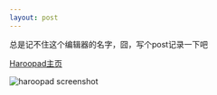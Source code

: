 ```yaml
---
layout: post
---
```

总是记不住这个编辑器的名字，囧，写个post记录一下吧

[Haroopad主页](http://pad.haroopress.com/)

<img src="{{ site.url }}/images/posts/2014-10-06/haroopad-screenshot.png" alt="haroopad screenshot"/>

<!--more-->

